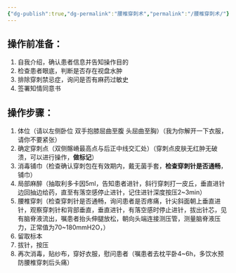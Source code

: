 ```yaml
---
{"dg-publish":true,"dg-permalink":"腰椎穿刺术","permalink":"/腰椎穿刺术/"}
---
```


## 操作前准备：
1. 自我介绍，确认患者信息并告知操作目的 
2. 检查患者眼底，判断是否存在视盘水肿  
3. 排除穿刺禁忌症，询问是否有麻药过敏史 
4. 签署知情同意书
## 操作步骤：
1. 体位（请以左侧卧位 双手抱膝屈曲至腹 头屈曲至胸）（我为你解开一下衣服，请你不要紧张）
2. 确定穿刺点（双侧髂嵴最高点与后正中线交汇处）（穿刺点皮肤无红肿无破溃，可以进行操作，**做标记**）
3. 消毒铺巾（检查确认穿刺包在有效期内，戴无菌手套，**检查穿刺针是否通畅**，铺巾）
4. 局部麻醉（抽取利多卡因5ml，告知患者进针，斜行穿刺打一皮丘，垂直进针边回抽边给药，直至有落空感停止进针，记住进针深度按压2~3min）
5. 腰椎穿刺（检查穿刺针是否通畅，询问患者是否疼痛，针尖斜面朝上垂直进针，观察穿刺针和背部垂直，垂直进针，有落空感时停止进针，拔出针芯，见有脑脊液流出，嘱患者抬头伸腿放松，朝向头端连接测压管，测量脑脊液压力，正常值为70~180mmH2O，）
6. 留取标本
7. 拔针，按压
8. 再次消毒，贴纱布，穿好衣服，慰问患者（嘱患者去枕平卧4~6h，多饮水预防腰椎穿刺后头痛）